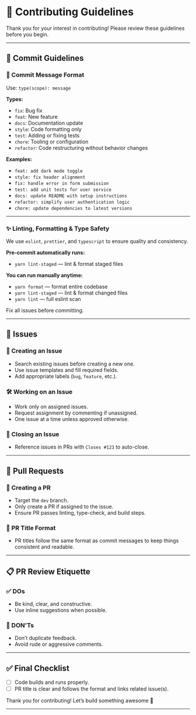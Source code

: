# 🙌 Contributing Guidelines

Thank you for your interest in contributing! Please review these guidelines before you begin.

---

## 🧾 Commit Guidelines

### 🔐 Commit Message Format

Use: `type(scope): message`

**Types:**

- `fix`: Bug fix
- `feat`: New feature
- `docs`: Documentation update
- `style`: Code formatting only
- `test`: Adding or fixing tests
- `chore`: Tooling or configuration
- `refactor`: Code restructuring without behavior changes

**Examples:**

- `feat: add dark mode toggle`
- `style: fix header alignment`
- `fix: handle error in form submission`
- `test: add unit tests for user service`
- `docs: update README with setup instructions`
- `refactor: simplify user authentication logic`
- `chore: update dependencies to latest versions`

---

### ✨ Linting, Formatting & Type Safety

We use `eslint`, `prettier`, and `typescript` to ensure quality and consistency.

**Pre-commit automatically runs:**

- `yarn lint-staged` — lint & format staged files

**You can run manually anytime:**

- `yarn format` — format entire codebase
- `yarn lint-staged` — lint & format changed files
- `yarn lint` — full eslint scan

Fix all issues before committing.

---

## 🐛 Issues

### 📝 Creating an Issue

- Search existing issues before creating a new one.
- Use issue templates and fill required fields.
- Add appropriate labels (`bug`, `feature`, etc.).

### 🛠️ Working on an Issue

- Work only on assigned issues.
- Request assignment by commenting if unassigned.
- One issue at a time unless approved otherwise.

### 📌 Closing an Issue

- Reference issues in PRs with `Closes #123` to auto-close.

---

## 🔁 Pull Requests

### 📝 Creating a PR

- Target the `dev` branch.
- Only create a PR if assigned to the issue.
- Ensure PR passes linting, type-check, and build steps.

### 🔐 PR Title Format

- PR titles follow the same format as commit messages to keep things consistent and readable.

---

## 📋 PR Review Etiquette

### ✅ DOs

- Be kind, clear, and constructive.
- Use inline suggestions when possible.

### 🚫 DON'Ts

- Don’t duplicate feedback.
- Avoid rude or aggressive comments.

---

## ✅ Final Checklist

- [ ] Code builds and runs properly.
- [ ] PR title is clear and follows the format and links related issue(s).

Thank you for contributing! Let’s build something awesome 🚀

---
